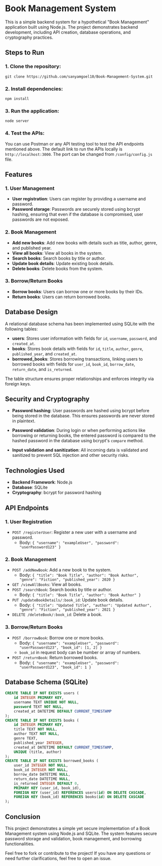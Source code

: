 # Book Management System
This is a simple backend system for a hypothetical "Book Management" application built using Node.js. The project demonstrates backend development, including API creation, database operations, and cryptography practices.

## Steps to Run
### 1. **Clone the repository:**
```ssh
git clone https://github.com/sanyamgoel10/Book-Management-System.git
```
### 2. **Install dependencies:**
```ssh
npm install
```
### 3. **Run the application:**
```ssh
node server
```
### 4. **Test the APIs:**
You can use Postman or any API testing tool to test the API endpoints mentioned above. The default link to run the APIs locally is `http://localhost:3000`. The port can be changed from `/config/config.js` file.


## Features

### 1. **User Management**
- **User registration**: Users can register by providing a username and password.
- **Password storage**: Passwords are securely stored using bcrypt hashing, ensuring that even if the database is compromised, user passwords are not exposed.

### 2. **Book Management**
- **Add new books**: Add new books with details such as title, author, genre, and published year.
- **View all books**: View all books in the system.
- **Search books**: Search books by title or author.
- **Update book details**: Update existing book details.
- **Delete books**: Delete books from the system.

### 3. **Borrow/Return Books**
- **Borrow books**: Users can borrow one or more books by their IDs.
- **Return books**: Users can return borrowed books.

## Database Design
A relational database schema has been implemented using SQLite with the following tables:

- **users**: Stores user information with fields for `id`, `username`, `password`, and `created_at`.
- **books**: Stores book details with fields for `id`, `title`, `author`, `genre`, `published_year`, and `created_at`.
- **borrowed_books**: Stores borrowing transactions, linking users to borrowed books with fields for `user_id`, `book_id`, `borrow_date`, `return_date`, and `is_returned`.

The table structure ensures proper relationships and enforces integrity via foreign keys.

## Security and Cryptography
- **Password hashing**: User passwords are hashed using bcrypt before being stored in the database. This ensures passwords are never stored in plaintext.  
- **Password validation**: During login or when performing actions like borrowing or returning books, the entered password is compared to the hashed password in the database using bcrypt's `compare` method.

- **Input validation and sanitization**: All incoming data is validated and sanitized to prevent SQL injection and other security risks.

## Technologies Used
- **Backend Framework**: Node.js
- **Database**: SQLite
- **Cryptography**: bcrypt for password hashing

## API Endpoints
### 1. **User Registration**
- `POST /registerUser`: Register a new user with a username and password.
    - Body: `{ "username": "exampleUser", "password": "userPassword123" }`

### 2. **Book Management**
- `POST /addNewBook`: Add a new book to the system.
    - Body: `{ "title": "Book Title", "author": "Book Author", "genre": "Fiction", "published_year": 2020 }`
- `GET /viewAllBooks`: View all books.
- `POST /searchBook`: Search books by title or author.
    - Body: `{ "title": "Book Title", "author": "Book Author" }`
- `PUT /updateBookDetails/:book_id`: Update book details.
    - Body: `{ "title": "Updated Title", "author": "Updated Author", "genre": "Fiction", "published_year": 2021 }`
- `DELETE /deleteBook/:book_id`: Delete a book.

### 3. **Borrow/Return Books**
- `POST /borrowBook`: Borrow one or more books.
    - Body: `{ "username": "exampleUser", "password": "userPassword123", "book_id": [1, 2] }`
    - `book_id` in request body can be number or array of numbers.
- `POST /returnBook`: Return borrowed books.
    - Body: `{ "username": "exampleUser", "password": "userPassword123", "book_id": 1 }`

## Database Schema (SQLite)
```sql
CREATE TABLE IF NOT EXISTS users (
    id INTEGER PRIMARY KEY,  
    username TEXT UNIQUE NOT NULL,
    password TEXT NOT NULL,
    created_at DATETIME DEFAULT CURRENT_TIMESTAMP
);
CREATE TABLE IF NOT EXISTS books (
    id INTEGER PRIMARY KEY,  
    title TEXT NOT NULL,
    author TEXT NOT NULL,
    genre TEXT,
    published_year INTEGER,
    created_at DATETIME DEFAULT CURRENT_TIMESTAMP,
    UNIQUE (title, author)  
);
CREATE TABLE IF NOT EXISTS borrowed_books (
    user_id INTEGER NOT NULL,
    book_id INTEGER NOT NULL,
    borrow_date DATETIME NULL,
    return_date DATETIME NULL,
    is_returned INTEGER DEFAULT 0,
    PRIMARY KEY (user_id, book_id),
    FOREIGN KEY (user_id) REFERENCES users(id) ON DELETE CASCADE,
    FOREIGN KEY (book_id) REFERENCES books(id) ON DELETE CASCADE
);
```

## Conclusion
This project demonstrates a simple yet secure implementation of a Book Management system using Node.js and SQLite. The system features secure password storage and validation, book management, and borrowing functionalities.

Feel free to fork or contribute to the project! If you have any questions or need further clarifications, feel free to open an issue.
